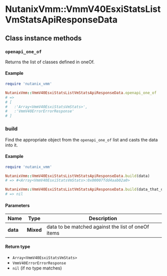 # NutanixVmm::VmmV40EsxiStatsListVmStatsApiResponseData

## Class instance methods

### `openapi_one_of`

Returns the list of classes defined in oneOf.

#### Example

```ruby
require 'nutanix_vmm'

NutanixVmm::VmmV40EsxiStatsListVmStatsApiResponseData.openapi_one_of
# =>
# [
#   :'Array<VmmV40EsxiStatsVmStats>',
#   :'VmmV40ErrorErrorResponse'
# ]
```

### build

Find the appropriate object from the `openapi_one_of` list and casts the data into it.

#### Example

```ruby
require 'nutanix_vmm'

NutanixVmm::VmmV40EsxiStatsListVmStatsApiResponseData.build(data)
# => #<Array<VmmV40EsxiStatsVmStats>:0x00007fdd4aab02a0>

NutanixVmm::VmmV40EsxiStatsListVmStatsApiResponseData.build(data_that_doesnt_match)
# => nil
```

#### Parameters

| Name | Type | Description |
| ---- | ---- | ----------- |
| **data** | **Mixed** | data to be matched against the list of oneOf items |

#### Return type

- `Array<VmmV40EsxiStatsVmStats>`
- `VmmV40ErrorErrorResponse`
- `nil` (if no type matches)

